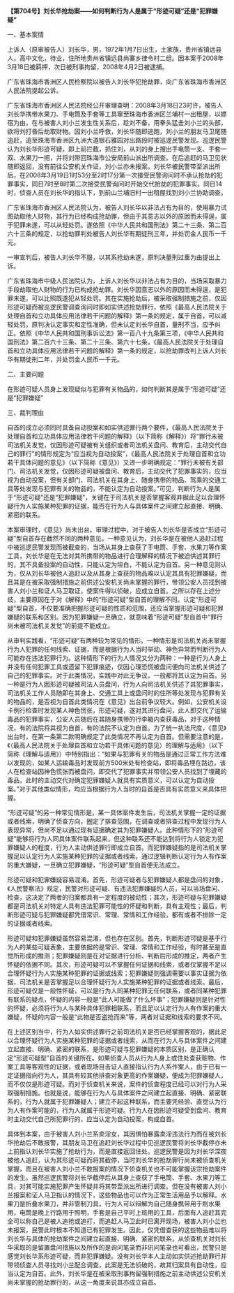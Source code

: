 **【第704号】刘长华抢劫案——如何判断行为人是属于“形迹可疑”还是“犯罪嫌疑”**

一、基本案情

上诉人（原审被告人）刘长华，男，1972年1月7日出生，土家族，贵州省镇远县人，高中文化，待业，住所地贵州省镇远县尚寨乡律令村二组。因本案于2008年3月18日被羁押，次日被刑事拘留，2008年4月2日被逮捕。

广东省珠海市香洲区人民检察院以被告人刘长华犯抢劫罪，向广东省珠海市香洲区人民法院提起公诉。

广东省珠海市香洲区人民法院经公开审理查明：2008年3月18日23时许，被告人刘长华携带水果刀、手电筒及手套等工具窜至珠海市香洲区兰埔村一出租屋，以嫖宿为由，在与被害人刘小兰发生性关系后，趁刘不备，用拳头猛击刘小兰的头部，欲将刘打昏后劫取财物。因刘小兰呼救，刘长华随即逃跑，刘小兰的朋友马卫尾随追赶，追至珠海市香洲区九洲大道银石雅园对出路段时被巡逻民警发现。巡逻民警认为刘长华形迹可疑，即上前拦截，抓住刘，从刘的身上搜出手电筒一支、手套一双、水果刀一把，并将刘带回珠海市公安局前山派出所调查。在后追赶的马卫见状随即返回，没有前往公安机关作证，刘小兰亦未报案。刘长华被民警带至派出所后，在2008年3月19日1时53分至2时17分第一次接受民警询问时不承认抢劫的犯罪事实，同日7时至8时第二次接受民警询问时开始交代抢劫的犯罪事实。同日14时，侦查人员在刘长华的指认下，到前山兰埔旧村一出租屋找到刘小兰协助调查。

广东省珠海市香洲区人民法院认为，被告人刘长华以非法占有为目的，使用暴力试图劫取他人财物，其行为已经构成抢劫罪，但由于其意志以外的原因而未得逞，属于犯罪未遂，可以从轻处罚。遂依照《中华人民共和国刑法》第二十三条、第二百六十三条的规定，以抢劫罪判处被告人刘长华有期徒刑三年，并处罚金人民币一千元。

一审宣判后，被告人刘长华不服，以其系抢劫未遂，原判决量刑过重为由提出上诉。

广东省珠海市中级人民法院认为，上诉人刘长华以非法占有为目的，当场采取暴力手段劫取他人财物的行为已构成抢劫罪。刘长华因意志以外的原因而未得逞，是犯罪未遂，可以比照既遂犯从轻处罚。其在实施抢劫后，被采取强制措施之前，仅因形迹可疑而被巡逻民警调查询问时即如实供述抢劫罪行，依照《最高人民法院关于处理自首和立功具体应用法律若干问题的解释》第一条的规定，属于自首，可以减轻处罚。原判决认定事实和定性准确，但未认定刘长华自首，量刑不当，应予纠正。依照《中华人民共和国刑事诉讼法》第一百八十九条第三项，《中华人民共和国刑法》第二百六十三条、第二十三条、第六十七条，《最高人民法院关于处理自首和立功具体应用法律若干问题的解释》第一条的规定，以抢劫罪改判上诉人刘长华有期徒刑二年，并处罚金人民币一千元。

二、主要问题

在形迹可疑人员身上发现疑似与犯罪有关物品的，如何判断其是属于“形迹可疑”还是“犯罪嫌疑”

三、裁判理由

自首的成立必须同时具备自动投案和如实供述罪行两个要件，《最高人民法院关于处理自首和立功具体应用法律若干问题的解释》（以下简称《解释》）将“罪行未被司法机关发觉，仅因形迹可疑被有关组织或者司法机关盘问、教育后，主动交代自己的罪行”的情形规定为“应当视为自动投案”，《最高人民法院关于处理自首和立功若干具体问题的意见》（以下简称《意见》）又进一步明确规定：“罪行未被有关部门、司法机关发觉，仅因形迹可疑被盘问、教育后，主动交代了犯罪事实的，应当视为自动投案，但有关部门、司法机关在其身上、随身携带的物品、驾乘的交通工具等处发现与犯罪有关的物品的，不能认定为自动投案。”可见，判断行为人是属于“形迹可疑”还是“犯罪嫌疑”，关键在于司法机关是否掌握客观并据此足以合理怀疑行为人实施某种犯罪的证据，能否在行为人与具体案件之间建立起直接、明确、紧密的联系。

本案审理时，《意见》尚未出台。审理过程中，对于被告人刘长华是否成立“形迹可疑”型自首存在截然不同的两种意见。一种意见认为，刘长华是在被他人追赶过程中被巡逻民警发现而被截查的，当场从其身上查获了手电筒、手套、水果刀等作案工具，刘长华是在无法对其所携带的物品进行合理解释的情况下被迫供述其罪行的，其不具备投案的自动性，只能认定为坦白，不能认定为自首。另一种意见则认为，仅从刘长华被他人追赶以及从其身上查获的物品难以认定其具有犯罪嫌疑，而且其是在被采取强制措施之前供述公安机关尚未掌握的罪行，带领公安人员找到被害人刘小兰和证人马卫取证，使案件得以侦破，应成立自首。之所以存在上述分歧，主要原因在于对《解释》中的“形迹可疑”型自首的理解不同。认定“形迹可疑”型自首，不仅要准确把握形迹可疑的性质和范围，还应当掌握形迹可疑和犯罪嫌疑的联系和区别。因为犯罪嫌疑一旦确立，就意味着“形迹可疑”型自首中“罪行尚未被司法机关发觉”的前提不能成立。

从审判实践看，“形迹可疑”有两种较为常见的情形。一种情形是司法机关尚未掌握行为人犯罪的任何线索、证据，而是根据行为人当时举动、神色异常而判断行为人可能存在违法犯罪行为。这种情形下的行为人情况又分为两种：一种是行为人身上并没有任何犯罪工具或遗留下犯罪痕迹，仅因心理恐慌被盘问便向司法机关供述了自己的犯罪事实。对于此类情况，实践中对此无争议，一般都将其认定为自首。另一种是行为人因形迹可疑被司法人员盘问，行为人向司法机关供述了其犯罪事实，司法机关工作人员随即在其身上、交通工具上或盘问时的住所等处发现与犯罪有关的物品的，是否视为自首此类情况在《意见》出台前争议较大。例如，公安机关设卡例行检查时发现某人神色慌张，形迹可疑，遂对其进行盘问，此人即交代了运输毒品的犯罪事实，公安人员随后在其随身携带的行李箱内查获毒品，对于这种情况，有的法院将其视为自首，有的法院不认定为自首。为了统一执法尺度，《意见》出台时，在第一条第二款明确规定了此类情况不再认定为自首。但需要注意的是，《（最高人民法院关于处理自首和立功若干具体问题的意见）的理解与适用》（以下简称《理解与适用》）中特别指出：“如果与犯罪有关的物品是通过正常工作方法难以发现的，如某人运输毒品时发现前方500米处有检查站，即将毒品埋在路边，该人在检查站因神色慌张而被盘问，即交代了犯罪事实并带领公安人员找到了埋藏的毒品，此时的主动交代对确定犯罪嫌疑人就具有实质意义，可以认定为自动投案。”对于其他类似情形，均应当根据行为人当时的自首是否具有实质意义来具体把握。

“形迹可疑”的另一种常见情形是，某一具体案件发生后，司法机关掌握一定的证据或者线索，明确了侦查方向，圈定了排查范围，在调查或者排查过程中发现行为人表现异常，但尚不足以通过现有证据确定其为犯罪嫌疑人。此种情形下的“形迹可疑”能够将行为人同具体案件联系起来，但这种联系还不能达到将行为人锁定为犯罪嫌疑人的程度，行为人主动供述罪行即成立自首。而犯罪嫌疑指的是司法机关掌握足以认定行为人实施某种犯罪的证据或者线索，通过逻辑判断认定行为人有作案的重大嫌疑，一旦确立犯罪嫌疑，“形迹可疑”型自首便无法成立。

形迹可疑和犯罪嫌疑容易混淆。首先，形迹可疑者与犯罪嫌疑人都是盘问的对象，《人民警察法》规定，民警对形迹可疑、有违法犯罪嫌疑的人员，可以当场盘问、检查，这决定了两者的归案都具有一定程度的被动性；其次，形迹可疑与犯罪嫌疑都是司法机关对特定人具有违法犯罪可能性的怀疑和判断，具有主观性；最后，判断形迹可疑与犯罪嫌疑都凭借常识、常理、常情和工作经验，都有或者不排除一定的证据或者线索。

形迹可疑和犯罪嫌疑虽然容易混淆，但也存在区别。首先，判断形迹可疑是基于行为人的某些可疑表象，主要依据的是常识、常理、常情和工作经验，有时甚至是直觉所形成的推测；犯罪嫌疑则是在对证据进行分析、判断后形成的推定，两者产生怀疑的依据不同。其次，形迹可疑可以不掌握任何证据和线索，或者仅掌握不足以合理怀疑行为人实施某种犯罪的证据或线索；犯罪嫌疑则强调需要以事实证据为依据，司法机关是否掌握足以合理怀疑行为人实施某种犯罪的证据或者线索。最后，形迹可疑仅是一般性怀疑，可以是行为人同某种犯罪无任何联系，或者同某种犯罪有联系的疑点，怀疑的内容一般是“此人可能做了什么坏事”；犯罪嫌疑则是针对性的怀疑，必须将行为人与某种具体犯罪相联系，而且足以认定行为人有作案的重大嫌疑，怀疑的内容一般是“此物是否盗抢而来”等，两者对证据和线索的要求不同。

在上述区别当中，行为人如实供述罪行之前司法机关是否已经掌握客观的，据此足以合理怀疑行为人实施某种犯罪的证据或者线索，从而在行为人与具体案件之间建立起直接、明确、紧密的联系，是形迹可疑与犯罪嫌疑的本质区别，是正确认定“形迹可疑型”自首的关键所在。如果侦查人员从行为人身上或住处查获赃物、作案工具等客观性的证据，或者现场目击证人直接指认行为人系作案人，由于已有一定证据指向行为人，其具有较其他排查对象更高的作案嫌疑，便成为犯罪嫌疑人，而不仅仅是形迹可疑。而对于侦查机关来说，案件的侦查程度已经可以对行为人采取强制措施。也就是说，能够在行为人与具体案件之间建立起直接、明确、紧密联系的，行为人就属于犯罪嫌疑人；建立不起这种联系，而主要凭经验、直觉认为行为人有作案可能的，行为人就属于形迹可疑。行为人在因形迹可疑受到盘问、教育时主动交代自己所犯罪行的，应当认定为自动投案，构成自首。

具体到本案，由于被害人刘小兰系卖淫女，其因惧怕暴露卖淫违法行为而在被刘长华抢劫后不敢报警，其朋友马卫在追赶刘长华过程中见巡逻民警将刘长华截停亦未上前指认刘长华实施了抢劫行为，而是直接返回住处。巡逻民警是因为刘长华深夜被他人追赶，认为其形迹可疑而将其截停，当时刘长华的抢劫罪行尚未被侦查机关掌握，而且在被害人刘小兰不敢报案的情况下侦查机关也不可能掌握该宗抢劫案件的发生。虽然巡逻民警将刘长华截停后从其身上查获了手电筒、手套、水果刀等工具，对其可能实施犯罪产生怀疑并将其带至派出所进行调查。但在没有被害人刘小兰报案和证人马卫指认的情况下，这些物品也可以作为正常生活用品予以解释。水果刀是折叠水果刀，并非管制刀具，行为人可以辩解为自己随身携带用于削水果用，电筒是晚上行路用于照明，手套是自己平时上班用的工具，后面有人追赶其完全可以称自己是被人追抢或追打，而追赶人马卫此时已离开现场，被害人刘小兰也未报案，民警此时根本不知道已有犯罪发生。因此，仅凭借查获的这些物品难以将刘长华与具体的抢劫案件之间建立起直接、明确、紧密的联系，从侦查机关对刘长华采取的是留置盘问措施以及所作的是询问笔录而非讯问笔录也可看出，民警只是感觉刘长华系形迹可疑，而非犯罪嫌疑。没有刘长华本人主动如实供述抢劫罪行并带领侦查人员寻找刘小兰配合调查，此案是无法侦破的，故其归案具有自动性，应当认定为自首。此外，刘长华是在被采取刑事拘留强制措施之前主动供述公安机关尚未掌握的抢劫罪行的，从这一角度来说其亦成立自首。